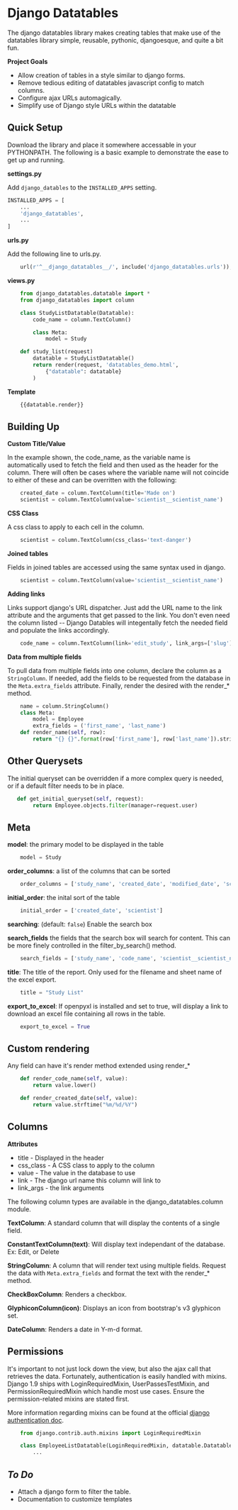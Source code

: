Django Datatables
======

The django datatables library makes creating tables that make use of the datatables library simple, reusable, pythonic, djangoesque, and quite a bit fun.

**Project Goals**

* Allow creation of tables in a style similar to django forms.
* Remove tedious editing of datatables javascript config to match columns.
* Configure ajax URLs automagically.
* Simplify use of Django style URLs within the datatable


Quick Setup
-----
Download the library and place it somewhere accessable in your PYTHONPATH.  The following is a basic example to demonstrate the ease to get up and running.

**settings.py**

Add `django_datables` to the `INSTALLED_APPS` setting.

```python
INSTALLED_APPS = [
    ...
    'django_datatables',
    ...
]
```

**urls.py**

Add the following line to urls.py.

```python
    url(r'^__django_datatables__/', include('django_datatables.urls')),
```

**views.py**

```python
    from django_datatables.datatable import *
    from django_datatables import column

    class StudyListDatatable(Datatable):
        code_name = column.TextColumn()

        class Meta:
            model = Study

    def study_list(request)
        datatable = StudyListDatatable()
        return render(request, 'datatables_demo.html',
            {"datatable": datatable}
        )
```


**Template**

```python
    {{datatable.render}}
```

Building Up
-----------

**Custom Title/Value**

In the example shown, the code_name, as the variable name is automatically used to fetch the field and then used as the header for the column.  There will often be cases where the variable name will not coincide to either of these and can be overritten with the following:

```python
    created_date = column.TextColumn(title='Made on')
    scientist = column.TextColumn(value='scientist__scientist_name')
```

**CSS Class**

A css class to apply to each cell in the column.

```python
    scientist = column.TextColumn(css_class='text-danger')
```

**Joined tables**

Fields in joined tables are accessed using the same syntax used in django.

```python
    scientist = column.TextColumn(value='scientist__scientist_name')
```

**Adding links**

Links support django's URL dispatcher.  Just add the URL name to the link attribute and the arguments that get passed to the link.  You don't even need the column listed -- Django Datables will integentally fetch the needed field and populate the links accordingly.

```python
    code_name = column.TextColumn(link='edit_study', link_args=['slug'])
```

**Data from multiple fields**

To pull data from multiple fields into one column, declare the column as a `StringColumn`.  If needed, add the fields to be requested from the database in the `Meta.extra_fields` attribute.  Finally, render the desired with the render_* method.

```python
    name = column.StringColumn()
    class Meta:
        model = Employee
        extra_fields = ('first_name', 'last_name')
    def render_name(self, row):
        return "{} {}".format(row['first_name'], row['last_name']).strip()


```

Other Querysets
---------------

The initial queryset can be overridden if a more complex query is needed, or if a default filter needs to be in place.

```python
   def get_initial_queryset(self, request):
        return Employee.objects.filter(manager=request.user)
```

Meta
----

**model**: the primary model to be displayed in the table

```python
    model = Study
```

**order_columns**: a list of the columns that can be sorted

```python
    order_columns = ['study_name', 'created_date', 'modified_date', 'scientist']
```

**initial_order**: the inital sort of the table

```python
    initial_order = ['created_date', 'scientist']
```

**searching**: (default: `false`) Enable the search box

**search_fields** the fields that the search box will search for content.  This can be more finely controlled in the filter_by_search() method.

```python
    search_fields = ['study_name', 'code_name', 'scientist__scientist_name']
```

**title**: The title of the report.  Only used for the filename and sheet name of the excel export.

```python
    title = "Study List"
```

**export_to_excel**: If openpyxl is installed and set to true, will display a link to download an excel file containing all rows in the table.

```python
    export_to_excel = True
```

Custom rendering
-------

Any field can have it's render method extended using render_*

```python
    def render_code_name(self, value):
        return value.lower()

    def render_created_date(self, value):
        return value.strftime("%m/%d/%Y")
```


Columns
-------

**Attributes**

* title - Displayed in the header
* css_class - A CSS class to apply to the column
* value - The value in the database to use
* link - The django url name this column will link to
* link_args - the link arguments

The following column types are available in the django_datatables.column module.

**TextColumn**: A standard column that will display the contents of a single field.

**ConstantTextColumn(text)**: Will display text independant of the database.  Ex: Edit, or Delete

**StringColumn**: A column that will render text using multiple fields.  Request the data with `Meta.extra_fields` and format the text with the render_* method.

**CheckBoxColumn**: Renders a checkbox.

**GlyphiconColumn(icon)**: Displays an icon from bootstrap's v3 glyphicon set.

**DateColumn**: Renders a date in Y-m-d format.


Permissions
-----------

It's important to not just lock down the view, but also the ajax call that retrieves the data.  Fortunately, authentication is easily handled with mixins.  Django 1.9 ships with LoginRequiredMixin, UserPassesTestMixin, and PermissionRequiredMixin which handle most use cases.  Ensure the permission-related mixins are stated first.

More information regarding mixins can be found at the official
[django authentication doc](https://docs.djangoproject.com/en/1.9/topics/auth/default/#the-loginrequired-mixin).

```python
    from django.contrib.auth.mixins import LoginRequiredMixin

    class EmployeeListDatatable(LoginRequiredMixin, datatable.Datatable):
        ...
```

*To Do*
-------

* Attach a django form to filter the table.
* Documentation to customize templates
